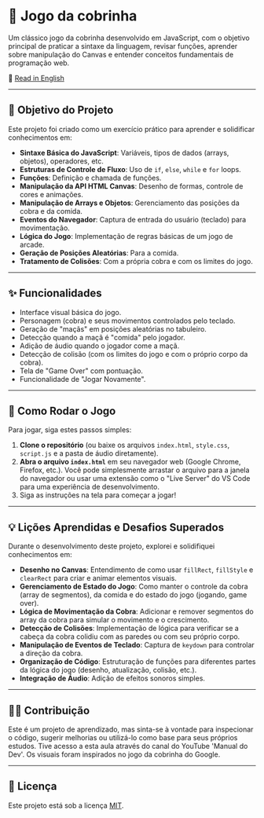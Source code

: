 # 🐍 Jogo da cobrinha

Um clássico jogo da cobrinha desenvolvido em JavaScript, com o objetivo principal de praticar a sintaxe da linguagem, revisar funções, aprender sobre manipulação do Canvas e entender conceitos fundamentais de programação web.

📘 [Read in English](README.md)

---

## 🎯 Objetivo do Projeto

Este projeto foi criado como um exercício prático para aprender e solidificar conhecimentos em:

* **Sintaxe Básica do JavaScript**: Variáveis, tipos de dados (arrays, objetos), operadores, etc.
* **Estruturas de Controle de Fluxo**: Uso de `if`, `else`, `while` e `for` loops.
* **Funções**: Definição e chamada de funções.
* **Manipulação da API HTML Canvas**: Desenho de formas, controle de cores e animações.
* **Manipulação de Arrays e Objetos**: Gerenciamento das posições da cobra e da comida.
* **Eventos do Navegador**: Captura de entrada do usuário (teclado) para movimentação.
* **Lógica do Jogo**: Implementação de regras básicas de um jogo de arcade.
* **Geração de Posições Aleatórias**: Para a comida.
* **Tratamento de Colisões**: Com a própria cobra e com os limites do jogo.

---

## ✨ Funcionalidades

* Interface visual básica do jogo.
* Personagem (cobra) e seus movimentos controlados pelo teclado.
* Geração de "maçãs" em posições aleatórias no tabuleiro.
* Detecção quando a maçã é "comida" pelo jogador.
* Adição de áudio quando o jogador come a maçã.
* Detecção de colisão (com os limites do jogo e com o próprio corpo da cobra).
* Tela de "Game Over" com pontuação.
* Funcionalidade de "Jogar Novamente".

---

## 🚀 Como Rodar o Jogo

Para jogar, siga estes passos simples:

1.  **Clone o repositório** (ou baixe os arquivos `index.html`, `style.css`, `script.js` e a pasta de áudio diretamente).
2.  **Abra o arquivo `index.html`** em seu navegador web (Google Chrome, Firefox, etc.). Você pode simplesmente arrastar o arquivo para a janela do navegador ou usar uma extensão como o "Live Server" do VS Code para uma experiência de desenvolvimento.
3.  Siga as instruções na tela para começar a jogar!

---

## 💡 Lições Aprendidas e Desafios Superados

Durante o desenvolvimento deste projeto, explorei e solidifiquei conhecimentos em:

* **Desenho no Canvas**: Entendimento de como usar `fillRect`, `fillStyle` e `clearRect` para criar e animar elementos visuais.
* **Gerenciamento de Estado do Jogo**: Como manter o controle da cobra (array de segmentos), da comida e do estado do jogo (jogando, game over).
* **Lógica de Movimentação da Cobra**: Adicionar e remover segmentos do array da cobra para simular o movimento e o crescimento.
* **Detecção de Colisões**: Implementação de lógica para verificar se a cabeça da cobra colidiu com as paredes ou com seu próprio corpo.
* **Manipulação de Eventos de Teclado**: Captura de `keydown` para controlar a direção da cobra.
* **Organização de Código**: Estruturação de funções para diferentes partes da lógica do jogo (desenho, atualização, colisão, etc.).
* **Integração de Áudio**: Adição de efeitos sonoros simples.

---

## 👨‍💻 Contribuição

Este é um projeto de aprendizado, mas sinta-se à vontade para inspecionar o código, sugerir melhorias ou utilizá-lo como base para seus próprios estudos.
Tive acesso a esta aula através do canal do YouTube 'Manual do Dev'.
Os visuais foram inspirados no jogo da cobrinha do Google.

---

## 📄 Licença

Este projeto está sob a licença [MIT](https://opensource.org/licenses/MIT).